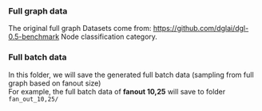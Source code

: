### Full graph data
The original full graph Datasets come from:
https://github.com/dglai/dgl-0.5-benchmark  Node classification category.

### Full batch data
In this folder, we will save the generated full batch data (sampling from full graph based on fanout size)  
For example, the full batch data of **fanout 10,25** will save to folder `fan_out_10,25/`  
